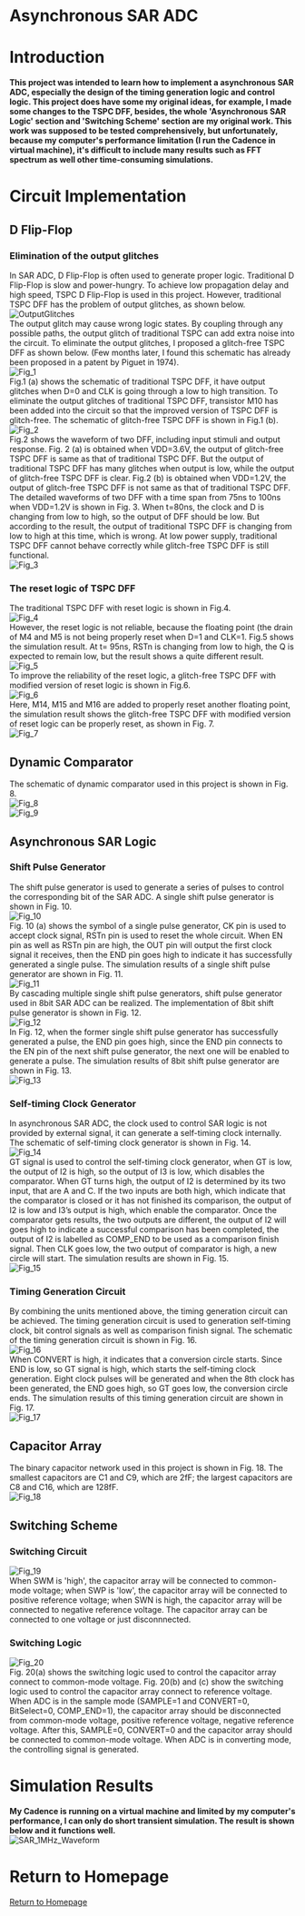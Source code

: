 # Asynchronous SAR ADC

# Introduction
**This project was intended to learn how to implement a asynchronous SAR ADC, especially the design of the timing generation logic and control logic. This project does have some my original ideas, for example, I made some changes to the TSPC DFF, besides, the whole 'Asynchronous SAR Logic' section and 'Switching Scheme' section are my original work. This work was supposed to be tested comprehensively, but unfortunately, because my computer's performance limitation (I run the Cadence in virtual machine), it's difficult to include many results such as FFT spectrum as well other time-consuming simulations.**   

# Circuit Implementation
## D Flip-Flop
### Elimination of the output glitches
In SAR ADC, D Flip-Flop is often used to generate proper logic. Traditional D Flip-Flop is slow and power-hungry. To achieve low propagation delay and high speed, TSPC D Flip-Flop is used in this project. However, traditional TSPC DFF has the problem of output glitches, as shown below.   
![OutputGlitches](img/OutputGlitches.png)  
The output glitch may cause wrong logic states. By coupling through any possible paths, the output glitch of traditional TSPC can add extra noise into the circuit. To eliminate the output glitches, I proposed a glitch-free TSPC DFF as shown below. (Few months later, I found this schematic has already been proposed in a patent by Piguet in 1974).   
![Fig_1](img/SARFig_1.jpg)  
Fig.1 (a) shows the schematic of traditional TSPC DFF, it have output glitches when D=0 and CLK is going through a low to high transition. To eliminate the output glitches of traditional TSPC DFF, transistor M10 has been added into the circuit so that the improved version of TSPC DFF is glitch-free. The schematic of glitch-free TSPC DFF is shown in Fig.1 (b).   
![Fig_2](img/SARFig_2.jpg)  
Fig.2 shows the waveform of two DFF, including input stimuli and output response. Fig. 2 (a) is obtained when VDD=3.6V, the output of glitch-free TSPC DFF is same as that of traditional TSPC DFF. But the output of traditional TSPC DFF has many glitches when output is low, while the output of glitch-free TSPC DFF is clear. Fig.2 (b) is obtained when VDD=1.2V, the output of glitch-free TSPC DFF is not same as that of traditional TSPC DFF. The detailed waveforms of two DFF with a time span from 75ns to 100ns when VDD=1.2V is shown in Fig. 3. When t=80ns, the clock and D is changing from low to high, so the output of DFF should be low. But according to the result, the output of traditional TSPC DFF is changing from low to high at this time, which is wrong. At low power supply, traditional TSPC DFF cannot behave correctly while glitch-free TSPC DFF is still functional.   
![Fig_3](img/SARFig_3.jpg)  
### The reset logic of TSPC DFF
The traditional TSPC DFF with reset logic is shown in Fig.4.   
![Fig_4](img/SARFig_4.jpg)  
However, the reset logic is not reliable, because the floating point (the drain of M4 and M5 is not being properly reset when D=1 and CLK=1. Fig.5 shows the simulation result. At t= 95ns, RSTn is changing from low to high, the Q is expected to remain low, but the result shows a quite different result.   
![Fig_5](img/SARFig_5.jpg)  
To improve the reliability of the reset logic, a glitch-free TSPC DFF with modified version of reset logic is shown in Fig.6.   
![Fig_6](img/SARFig_6.jpg)  
Here, M14, M15 and M16 are added to properly reset another floating point, the simulation result shows the glitch-free TSPC DFF with modified version of reset logic can be properly reset, as shown in Fig. 7.   
![Fig_7](img/SARFig_7.jpg)  


## Dynamic Comparator
The schematic of dynamic comparator used in this project is shown in Fig. 8.   
![Fig_8](img/SARFig_8.jpg)    
![Fig_9](img/SARFig_9.jpg)    

## Asynchronous SAR Logic
### Shift Pulse Generator
The shift pulse generator is used to generate a series of pulses to control the corresponding bit of the SAR ADC. A single shift pulse generator is shown in Fig. 10.   
![Fig_10](img/SARFig_10.jpg)    
Fig. 10 (a) shows the symbol of a single pulse generator, CK pin is used to accept clock signal, RSTn pin is used to reset the whole circuit. When EN pin as well as RSTn pin are high, the OUT pin will output the first clock signal it receives, then the END pin goes high to indicate it has successfully generated a single pulse. The simulation results of a single shift pulse generator are shown in Fig. 11.   
![Fig_11](img/SARFig_11.jpg)    
By cascading multiple single shift pulse generators, shift pulse generator used in 8bit SAR ADC can be realized. The implementation of 8bit shift pulse generator is shown in Fig. 12.   
![Fig_12](img/SARFig_12.jpg)    
In Fig. 12, when the former single shift pulse generator has successfully generated a pulse, the END pin goes high, since the END pin connects to the EN pin of the next shift pulse generator, the next one will be enabled to generate a pulse. The simulation results of 8bit shift pulse generator are shown in Fig. 13.   
![Fig_13](img/SARFig_13.jpg)    
### Self-timing Clock Generator
In asynchronous SAR ADC, the clock used to control SAR logic is not provided by external signal, it can generate a self-timing clock internally. The schematic of self-timing clock generator is shown in Fig. 14.   
![Fig_14](img/SARFig_14.jpg)    
GT signal is used to control the self-timing clock generator, when GT is low, the output of I2 is high, so the output of I3 is low, which disables the comparator. When GT turns high, the output of I2 is determined by its two input, that are A and C. If the two inputs are both high, which indicate that the comparator is closed or it has not finished its comparison, the output of I2 is low and I3’s output is high, which enable the comparator. Once the comparator gets results, the two outputs are different, the output of I2 will goes high to indicate a successful comparison has been completed, the output of I2 is labelled as COMP_END to be used as a comparison finish signal. Then CLK goes low, the two output of comparator is high, a new circle will start. The simulation results are shown in Fig. 15.   
![Fig_15](img/SARFig_15.jpg)    
### Timing Generation Circuit
By combining the units mentioned above, the timing generation circuit can be achieved. The timing generation circuit is used to generation self-timing clock, bit control signals as well as comparison finish signal. The schematic of the timing generation circuit is shown in Fig. 16.   
![Fig_16](img/SARFig_16.jpg)    
When CONVERT is high, it indicates that a conversion circle starts. Since END is low, so GT signal is high, which starts the self-timing clock generation. Eight clock pulses will be generated and when the 8th clock has been generated, the END goes high, so GT goes low, the conversion circle ends. The simulation results of this timing generation circuit are shown in Fig. 17.   
![Fig_17](img/SARFig_17.jpg)    
## Capacitor Array
The binary capacitor network used in this project is shown in Fig. 18. The smallest capacitors are C1 and C9, which are 2fF; the largest capacitors are C8 and C16, which are 128fF.   
![Fig_18](img/SARFig_18.jpg)    
## Switching Scheme
### Switching Circuit
![Fig_19](img/SARFig_19.jpg)    
When SWM is 'high', the capacitor array will be connected to common-mode voltage; when SWP is 'low', the capacitor array will be connected to positive reference voltage; when SWN is high, the capacitor array will be connected to negative reference voltage. The capacitor array can be connected to one voltage or just disconnnected.    
### Switching Logic
![Fig_20](img/SARFig_20.jpg)    
Fig. 20(a) shows the switching logic used to control the capacitor array connect to common-mode voltage. Fig. 20(b) and (c) show the switching logic used to control the capacitor array connect to reference voltage.   
When ADC is in the sample mode (SAMPLE=1 and CONVERT=0, BitSelect=0, COMP_END=1), the capacitor array should be disconnected from common-mode voltage, positive reference voltage, negative reference voltage. After this, SAMPLE=0, CONVERT=0 and the capacitor array should be connected to common-mode voltage. When ADC is in converting mode, the controlling signal is generated.    
# Simulation Results
**My Cadence is running on a virtual machine and limited by my computer's performance, I can only do short transient simulation. The result is shown below and it functions well.**   
![SAR_1MHz_Waveform](img/SAR_1MHz_Waveform.png)   

# Return to Homepage
[Return to Homepage](https://yannanzhang512.github.io/YannanZhang/)

